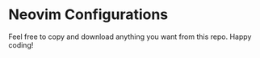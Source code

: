 # Neovim Configurations

Feel free to copy and download anything you want from this repo. Happy coding!
